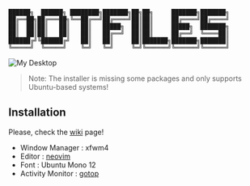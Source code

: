 ```
██████╗  ██████╗ ████████╗███████╗██╗██╗     ███████╗███████╗
██╔══██╗██╔═══██╗╚══██╔══╝██╔════╝██║██║     ██╔════╝██╔════╝
██║  ██║██║   ██║   ██║   █████╗  ██║██║     █████╗  ███████╗
██║  ██║██║   ██║   ██║   ██╔══╝  ██║██║     ██╔══╝  ╚════██║
██████╔╝╚██████╔╝   ██║   ██║     ██║███████╗███████╗███████║
╚═════╝  ╚═════╝    ╚═╝   ╚═╝     ╚═╝╚══════╝╚══════╝╚══════╝                                                             
```
![My Desktop](https://i.imgur.com/gfiu0oR.png)

> Note: The installer is missing some packages and only supports Ubuntu-based systems!

## Installation

Please, check the [wiki](https://github.com/t0thkr1s/dotfiles/wiki/Installation) page!

 - Window Manager : xfwm4
 - Editor : [neovim](https://neovim.io/)
 - Font : Ubuntu Mono 12
 - Activity Monitor : [gotop](https://github.com/cjbassi/gotop)
